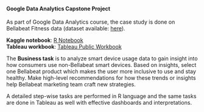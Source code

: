 #### Google Data Analytics Capstone Project

As part of Google Data Analytics course, the case study is done on Bellabeat Fitness data (dataset available: [here](https://www.kaggle.com/arashnic/fitbit)). 

**Kaggle notebook**: [R Notebook](https://www.kaggle.com/tallaprashamsa/gda-bellabeat-case-study) <br /> 
**Tableau workbook**: [Tableau Public Workbook](https://bit.ly/bellabeat_tableau) <br /> 

The **Business task** is to analyze smart device usage data to gain insight into how consumers use non-Bellabeat smart devices. Based on insights, select one Bellabeat product which makes the user more inclusive to use and stay healthy. Make high-level recommendations for how these trends or insights help Bellabeat marketing team craft new strategies.

A detailed step-wise tasks are performed in R language and the same tasks are done in Tableau as well with effective dashboards and interpretations.

